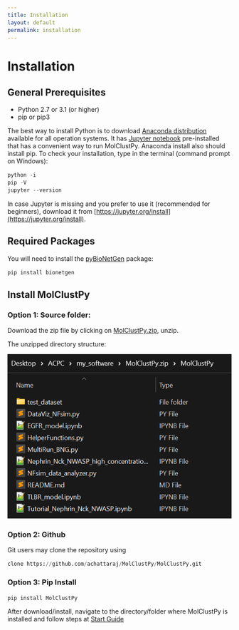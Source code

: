 ```yaml
---
title: Installation
layout: default
permalink: installation
---
```


# Installation

## General Prerequisites
  - Python 2.7 or 3.1 (or higher) 
  - pip or pip3

The best way to install Python is to download [Anaconda distribution](https://www.anaconda.com/products/distribution) available for all operation systems. It has [Jupyter notebook](https://jupyter.org/) pre-installed that has a convenient way to run MolClustPy. Anaconda install also should install pip. To check your installation, type in the terminal (command prompt on Windows):
```python
python -i
pip -V
jupyter --version 
```
In case Jupyter is missing and you prefer to use it (recommended for beginners), download it from [https://jupyter.org/install](https://jupyter.org/install).

## Required Packages

You will need to install the [pyBioNetGen](https://pybionetgen.readthedocs.io/en/latest/) package:
```python
pip install bionetgen
```

## Install MolClustPy 

### Option 1: Source folder: 

Download the zip file by clicking on [MolClustPy.zip](https://github.com/MolClustPy/MolClustPy.github.io/blob/main/downloads/MolClustPy.zip), unzip.

The unzipped directory structure:

![The unzipped folder structure](https://github.com/MolClustPy/MolClustPy.github.io/blob/main/downloads/unzipped_dir_structure.png) 


### Option 2: Github

Git users may clone the repository using 
```python
clone https://github.com/achattaraj/MolClustPy/MolClustPy.git
```

### Option 3: Pip Install

```python
pip install MolClustPy
```
 
 After download/install, navigate to the directory/folder where MolClustPy is installed and follow steps at [Start Guide](https://github.com/MolClustPy/MolClustPy.github.io/blob/main/pages/quickstartJupyter.md)
 

